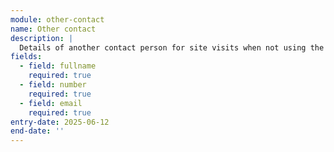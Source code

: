 ```yaml
---
module: other-contact
name: Other contact
description: |
  Details of another contact person for site visits when not using the applicant or agent
fields:
  - field: fullname
    required: true
  - field: number
    required: true
  - field: email
    required: true
entry-date: 2025-06-12
end-date: ''
---
```

